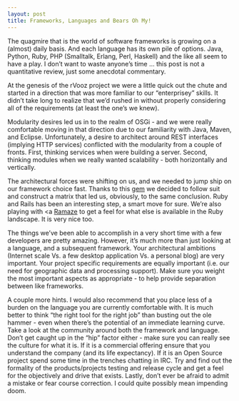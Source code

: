 ```yaml
---
layout: post
title: Frameworks, Languages and Bears Oh My!
---
```


The quagmire that is the world of software frameworks is growing on a
(almost) daily basis. And each language has its own pile of options.
Java, Python, Ruby, PHP (Smalltalk, Erlang, Perl, Haskell) and the like
all seem to have a play. I don’t want to waste anyone’s time … this post
is not a quantitative review, just some anecdotal commentary.

At the genesis of the rVooz project we were a little quick out the chute
and started in a direction that was more familiar to our “enterprisey”
skills. It didn’t take long to realize that we’d rushed in without
properly considering all of the requirements (at least the one’s we
knew).

Modularity desires led us in to the realm of OSGi - and we were really
comfortable moving in that direction due to our familiarity with Java,
Maven, and Eclipse. Unfortunately, a desire to architect around REST
interfaces (implying HTTP services) conflicted with the modularity from
a couple of fronts. First, thinking services when were building a
server. Second, thinking modules when we really wanted scalability -
both horizontally and vertically.

The architectural forces were shifting on us, and we needed to jump ship
on our framework choice fast. Thanks to this
[gem](http://video.google.com/videoplay?docid=6297126166376226181&amp;q=nasa+framework&amp;total=11&amp;start=0&amp;num=10&amp;so=0&amp;type=search&amp;plindex=0)
we decided to follow suit and construct a matrix that led us, obviously,
to the same conclusion. Ruby and Rails has been an interesting step, a
smart move for sure. We’re also playing with \<a
[Ramaze](http://www.ramaze.net) to get a feel for what else is available
in the Ruby landscape. It is very nice too.

The things we’ve been able to accomplish in a very short time with a few
developers are pretty amazing. However, it’s much more than just looking
at a language, and a subsequent framework. Your architectural ambitions
(Internet scale Vs. a few desktop application Vs. a personal blog) are
very important. Your project specific requirements are equally important
(i.e. our need for geographic data and processing support). Make sure
you weight the most important aspects as appropriate - to help provide
separation between like frameworks.

A couple more hints. I would also recommend that you place less of a
burden on the language you are currently comfortable with. It is much
better to think “the right tool for the right job” than busting out the
ole hammer - even when there’s the potential of an immediate learning
curve. Take a look at the community around both the framework and
language. Don’t get caught up in the “hip” factor either - make sure you
can really see the culture for what it is. If it is a commercial
offering ensure that you understand the company (and its life
expectancy). If it is an Open Source project spend some time in the
trenches chatting in IRC. Try and find out the formality of the
products/projects testing and release cycle and get a feel for the
objectively and drive that exists. Lastly, don’t ever be afraid to admit
a mistake or fear course correction. I could quite possibly mean
impending doom.
